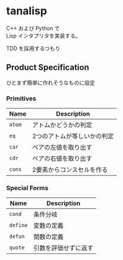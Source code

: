 # tanalisp

C++ および Python で  
Lisp インタプリタを実装する。

TDD を採用するつもり

## Product Specification
ひとまず簡単に作れそうなものに設定

### Primitives

Name | Description
--- | ---
`atom` | アトムかどうかの判定
`eq` | 2つのアトムが等しいかの判定
`car` | ペアの左値を取り出す
`cdr` | ペアの右値を取り出す
`cons` | 2要素からコンスセルを作る

### Special Forms

Name | Description
--- | ---
`cond` | 条件分岐
`define` | 変数の定義
`defun` | 関数の定義
`quote` | 引数を評価せずに返す
